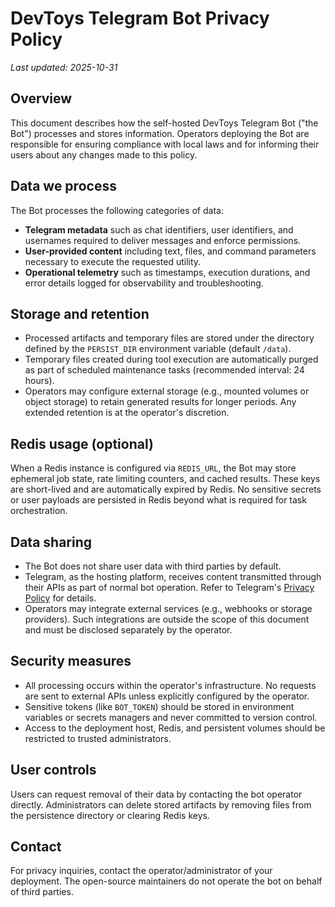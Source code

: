 # DevToys Telegram Bot Privacy Policy

_Last updated: 2025-10-31_

## Overview

This document describes how the self-hosted DevToys Telegram Bot ("the Bot") processes and stores information. Operators deploying the Bot are responsible for ensuring compliance with local laws and for informing their users about any changes made to this policy.

## Data we process

The Bot processes the following categories of data:

- **Telegram metadata** such as chat identifiers, user identifiers, and usernames required to deliver messages and enforce permissions.
- **User-provided content** including text, files, and command parameters necessary to execute the requested utility.
- **Operational telemetry** such as timestamps, execution durations, and error details logged for observability and troubleshooting.

## Storage and retention

- Processed artifacts and temporary files are stored under the directory defined by the `PERSIST_DIR` environment variable (default `/data`).
- Temporary files created during tool execution are automatically purged as part of scheduled maintenance tasks (recommended interval: 24 hours).
- Operators may configure external storage (e.g., mounted volumes or object storage) to retain generated results for longer periods. Any extended retention is at the operator's discretion.

## Redis usage (optional)

When a Redis instance is configured via `REDIS_URL`, the Bot may store ephemeral job state, rate limiting counters, and cached results. These keys are short-lived and are automatically expired by Redis. No sensitive secrets or user payloads are persisted in Redis beyond what is required for task orchestration.

## Data sharing

- The Bot does not share user data with third parties by default.
- Telegram, as the hosting platform, receives content transmitted through their APIs as part of normal bot operation. Refer to Telegram's [Privacy Policy](https://telegram.org/privacy) for details.
- Operators may integrate external services (e.g., webhooks or storage providers). Such integrations are outside the scope of this document and must be disclosed separately by the operator.

## Security measures

- All processing occurs within the operator's infrastructure. No requests are sent to external APIs unless explicitly configured by the operator.
- Sensitive tokens (like `BOT_TOKEN`) should be stored in environment variables or secrets managers and never committed to version control.
- Access to the deployment host, Redis, and persistent volumes should be restricted to trusted administrators.

## User controls

Users can request removal of their data by contacting the bot operator directly. Administrators can delete stored artifacts by removing files from the persistence directory or clearing Redis keys.

## Contact

For privacy inquiries, contact the operator/administrator of your deployment. The open-source maintainers do not operate the bot on behalf of third parties.

